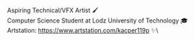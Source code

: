 Aspiring Technical/VFX Artist 🖌️\
Computer Science Student at Lodz University of Technology 🎓\
Artstation: https://www.artstation.com/kacper119p ✨\
<!---
kacper119p/kacper119p is a ✨ special ✨ repository because its `README.md` (this file) appears on your GitHub profile.
You can click the Preview link to take a look at your changes.
--->
